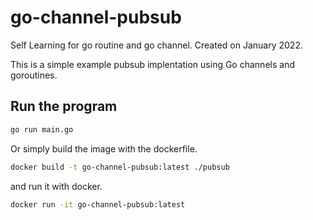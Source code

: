 # go-channel-pubsub

Self Learning for go routine and go channel. Created on January 2022.

This is a simple example pubsub implentation using Go channels and goroutines.


## Run the program

```sh
go run main.go
```

Or
simply build the image with the dockerfile.

```sh
docker build -t go-channel-pubsub:latest ./pubsub
```

and run it with docker.

```sh
docker run -it go-channel-pubsub:latest
```

